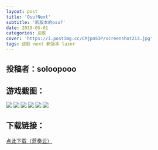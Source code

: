 ```yaml
---
layout: post
title: 'Osu!Next'
subtitle: '新版本的osu?'
date: 2019-05-01
categories: 皮肤
cover: 'https://i.postimg.cc/CMjpn53P/screenshot213.jpg'
tags: 皮肤 next 新版本 lazer
---
```


## 投稿者：soloopooo

## 游戏截图：

<img src="https://i.postimg.cc/kXb9cwRc/screenshot208.jpg">

<img src="https://i.postimg.cc/LsHpmpCC/screenshot209.jpg">

<img src="https://i.postimg.cc/1tbRmdN8/screenshot210.jpg">

<img src="https://i.postimg.cc/MKSx9V0J/screenshot211.jpg">

<img src="https://i.postimg.cc/zBhZjGVf/screenshot212.jpg">

<img src="https://i.postimg.cc/CMjpn53P/screenshot213.jpg">



## 下载链接：

[点此下载（蓝奏云）](https://www.lanzous.com/i3ssiif)